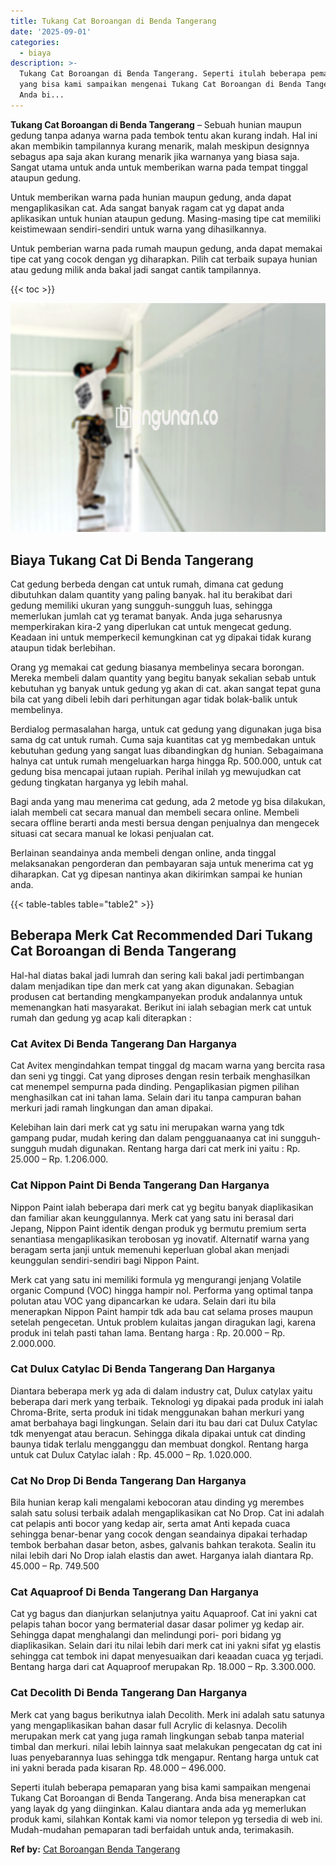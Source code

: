 ```yaml
---
title: Tukang Cat Boroangan di Benda Tangerang
date: '2025-09-01'
categories:
  - biaya
description: >-
  Tukang Cat Boroangan di Benda Tangerang. Seperti itulah beberapa pemaparan
  yang bisa kami sampaikan mengenai Tukang Cat Boroangan di Benda Tangerang.
  Anda bi...
---
```


**Tukang Cat Boroangan di Benda Tangerang** – Sebuah hunian maupun gedung tanpa adanya warna pada tembok tentu akan kurang indah. Hal ini akan membikin tampilannya kurang menarik, malah meskipun designnya sebagus apa saja akan kurang menarik jika warnanya yang biasa saja. Sangat utama untuk anda untuk memberikan warna pada tempat tinggal ataupun gedung.

Untuk memberikan warna pada hunian maupun gedung, anda dapat mengaplikasikan cat. Ada sangat banyak ragam cat yg dapat anda aplikasikan untuk hunian ataupun gedung. Masing-masing tipe cat memiliki keistimewaan sendiri-sendiri untuk warna yang dihasilkannya.

Untuk pemberian warna pada rumah maupun gedung, anda dapat memakai tipe cat yang cocok dengan yg diharapkan. Pilih cat terbaik supaya hunian atau gedung milik anda bakal jadi sangat cantik tampilannya.

{{< toc >}}

![Tukang Cat Boroangan di Benda Tangerang](/images/jasa-cat-murah12.png)

## Biaya Tukang Cat Di Benda Tangerang

Cat gedung berbeda dengan cat untuk rumah, dimana cat gedung dibutuhkan dalam quantity yang paling banyak. hal itu berakibat dari gedung memiliki ukuran yang sungguh-sungguh luas, sehingga memerlukan jumlah cat yg teramat banyak. Anda juga seharusnya memperkirakan kira-2 yang diperlukan cat untuk mengecat gedung. Keadaan ini untuk memperkecil kemungkinan cat yg dipakai tidak kurang ataupun tidak berlebihan.

Orang yg memakai cat gedung biasanya membelinya secara borongan. Mereka membeli dalam quantity yang begitu banyak sekalian sebab untuk kebutuhan yg banyak untuk gedung yg akan di cat. akan sangat tepat guna bila cat yang dibeli lebih dari perhitungan agar tidak bolak-balik untuk membelinya.

Berdialog permasalahan harga, untuk cat gedung yang digunakan juga bisa sama dg cat untuk rumah. Cuma saja kuantitas cat yg membedakan untuk kebutuhan gedung yang sangat luas dibandingkan dg hunian. Sebagaimana halnya cat untuk rumah mengeluarkan harga hingga Rp. 500.000, untuk cat gedung bisa mencapai jutaan rupiah. Perihal inilah yg mewujudkan cat gedung tingkatan harganya yg lebih mahal.

Bagi anda yang mau menerima cat gedung, ada 2 metode yg bisa dilakukan, ialah membeli cat secara manual dan membeli secara online. Membeli secara offline berarti anda mesti bersua dengan penjualnya dan mengecek situasi cat secara manual ke lokasi penjualan cat.

Berlainan seandainya anda membeli dengan online, anda tinggal melaksanakan pengorderan dan pembayaran saja untuk menerima cat yg diharapkan. Cat yg dipesan nantinya akan dikirimkan sampai ke hunian anda.

{{< table-tables table="table2" >}}

## Beberapa Merk Cat Recommended Dari Tukang Cat Boroangan di Benda Tangerang

Hal-hal diatas bakal jadi lumrah dan sering kali bakal jadi pertimbangan dalam menjadikan tipe dan merk cat yang akan digunakan. Sebagian produsen cat bertanding mengkampanyekan produk andalannya untuk memenangkan hati masyarakat. Berikut ini ialah sebagian merk cat untuk rumah dan gedung yg acap kali diterapkan :

### Cat Avitex Di Benda Tangerang Dan Harganya

Cat Avitex mengindahkan tempat tinggal dg macam warna yang bercita rasa dan seni yg tinggi. Cat yang diproses dengan resin terbaik menghasilkan cat menempel sempurna pada dinding. Pengaplikasian pigmen pilihan menghasilkan cat ini tahan lama. Selain dari itu tanpa campuran bahan merkuri jadi ramah lingkungan dan aman dipakai.

Kelebihan lain dari merk cat yg satu ini merupakan warna yang tdk gampang pudar, mudah kering dan dalam pengguanaanya cat ini sungguh-sungguh mudah digunakan. Rentang harga dari cat merk ini yaitu : Rp. 25.000 – Rp. 1.206.000.

### Cat Nippon Paint Di Benda Tangerang Dan Harganya

Nippon Paint ialah beberapa dari merk cat yg begitu banyak diaplikasikan dan familiar akan keunggulannya. Merk cat yang satu ini berasal dari Jepang, Nippon Paint identik dengan produk yg bermutu premium serta senantiasa mengaplikasikan terobosan yg inovatif. Alternatif warna yang beragam serta janji untuk memenuhi keperluan global akan menjadi keunggulan sendiri-sendiri bagi Nippon Paint.

Merk cat yang satu ini memiliki formula yg mengurangi jenjang Volatile organic Compund (VOC) hingga hampir nol. Performa yang optimal tanpa polutan atau VOC yang dipancarkan ke udara. Selain dari itu bila menerapkan Nippon Paint hampir tdk ada bau cat selama proses maupun setelah pengecetan. Untuk problem kulaitas jangan diragukan lagi, karena produk ini telah pasti tahan lama. Bentang harga : Rp. 20.000 – Rp. 2.000.000.

### Cat Dulux Catylac Di Benda Tangerang Dan Harganya

Diantara beberapa merk yg ada di dalam industry cat, Dulux catylax yaitu beberapa dari merk yang terbaik. Teknologi yg dipakai pada produk ini ialah Chroma-Brite, serta produk ini tidak menggunakan bahan merkuri yang amat berbahaya bagi lingkungan. Selain dari itu bau dari cat Dulux Catylac tdk menyengat atau beracun. Sehingga dikala dipakai untuk cat dinding baunya tidak terlalu mengganggu dan membuat dongkol. Rentang harga untuk cat Dulux Catylac ialah : Rp. 45.000 – Rp. 1.020.000.

### Cat No Drop Di Benda Tangerang Dan Harganya

Bila hunian kerap kali mengalami kebocoran atau dinding yg merembes salah satu solusi terbaik adalah mengaplikasikan cat No Drop. Cat ini adalah cat pelapis anti bocor yang kedap air, serta amat Anti kepada cuaca sehingga benar-benar yang cocok dengan seandainya dipakai terhadap tembok berbahan dasar beton, asbes, galvanis bahkan terakota. Sealin itu nilai lebih dari No Drop ialah elastis dan awet. Harganya ialah diantara Rp. 45.000 – Rp. 749.500

### Cat Aquaproof Di Benda Tangerang Dan Harganya

Cat yg bagus dan dianjurkan selanjutnya yaitu Aquaproof. Cat ini yakni cat pelapis tahan bocor yang bermaterial dasar dasar polimer yg kedap air. Sehingga dapat menghalangi dan melindungi pori- pori bidang yg diaplikasikan. Selain dari itu nilai lebih dari merk cat ini yakni sifat yg elastis sehingga cat tembok ini dapat menyesuaikan dari keaadan cuaca yg terjadi. Bentang harga dari cat Aquaproof merupakan Rp. 18.000 – Rp. 3.300.000.

### Cat Decolith Di Benda Tangerang Dan Harganya

Merk cat yang bagus berikutnya ialah Decolith. Merk ini adalah satu satunya yang mengaplikasikan bahan dasar full Acrylic di kelasnya. Decolih merupakan merk cat yang juga ramah lingkungan sebab tanpa material timbal dan merkuri. nilai lebih lainnya saat melakukan pengecatan dg cat ini luas penyebarannya luas sehingga tdk mengapur. Rentang harga untuk cat ini yakni berada pada kisaran Rp. 48.000 – 496.000.

Seperti itulah beberapa pemaparan yang bisa kami sampaikan mengenai Tukang Cat Boroangan di Benda Tangerang. Anda bisa menerapkan cat yang layak dg yang diinginkan. Kalau diantara anda ada yg memerlukan produk kami, silahkan Kontak kami via nomor telepon yg tersedia di web ini. Mudah-mudahan pemaparan tadi berfaidah untuk anda, terimakasih.

**Ref by:** [Cat Boroangan Benda Tangerang](https://id.wikipedia.org/wiki/Cat)
